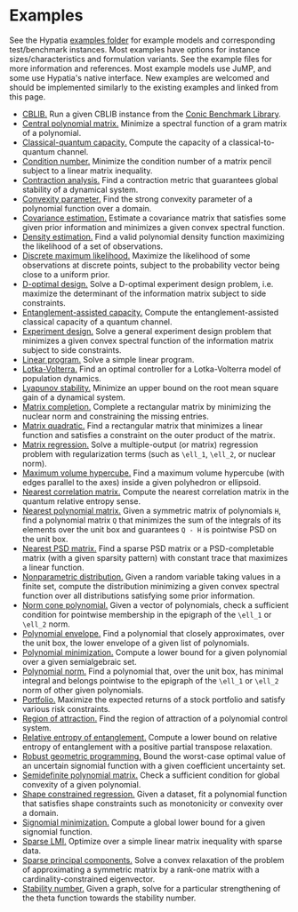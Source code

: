 # Examples

See the Hypatia [examples folder](https://github.com/chriscoey/Hypatia.jl/tree/master/examples) for example models and corresponding test/benchmark instances.
Most examples have options for instance sizes/characteristics and formulation variants.
See the example files for more information and references.
Most example models use JuMP, and some use Hypatia's native interface.
New examples are welcomed and should be implemented similarly to the existing examples and linked from this page.

- [CBLIB.](https://github.com/chriscoey/Hypatia.jl/tree/master/examples/CBLIB) Run a given CBLIB instance from the [Conic Benchmark Library](http://cblib.zib.de/).
- [Central polynomial matrix.](https://github.com/chriscoey/Hypatia.jl/tree/master/examples/centralpolymat) Minimize a spectral function of a gram matrix of a polynomial.
- [Classical-quantum capacity.](https://github.com/chriscoey/Hypatia.jl/tree/master/examples/classicalquantum) Compute the capacity of a classical-to-quantum channel.
- [Condition number.](https://github.com/chriscoey/Hypatia.jl/tree/master/examples/conditionnum) Minimize the condition number of a matrix pencil subject to a linear matrix inequality.
- [Contraction analysis.](https://github.com/chriscoey/Hypatia.jl/tree/master/examples/contraction) Find a contraction metric that guarantees global stability of a dynamical system.
- [Convexity parameter.](https://github.com/chriscoey/Hypatia.jl/tree/master/examples/convexityparameter) Find the strong convexity parameter of a polynomial function over a domain.
- [Covariance estimation.](https://github.com/chriscoey/Hypatia.jl/tree/master/examples/covarianceest) Estimate a covariance matrix that satisfies some given prior information and minimizes a given convex spectral function.
- [Density estimation.](https://github.com/chriscoey/Hypatia.jl/tree/master/examples/densityest) Find a valid polynomial density function maximizing the likelihood of a set of observations.
- [Discrete maximum likelihood.](https://github.com/chriscoey/Hypatia.jl/tree/master/examples/discretemaxlikelihood) Maximize the likelihood of some observations at discrete points, subject to the probability vector being close to a uniform prior.
- [D-optimal design.](https://github.com/chriscoey/Hypatia.jl/tree/master/examples/doptimaldesign) Solve a D-optimal experiment design problem, i.e. maximize the determinant of the information matrix subject to side constraints.
- [Entanglement-assisted capacity.](https://github.com/chriscoey/Hypatia.jl/tree/master/examples/entanglementassisted) Compute the entanglement-assisted classical capacity of a quantum channel.
- [Experiment design.](https://github.com/chriscoey/Hypatia.jl/tree/master/examples/experimentdesign) Solve a general experiment design problem that minimizes a given convex spectral function of the information matrix subject to side constraints.
- [Linear program.](https://github.com/chriscoey/Hypatia.jl/tree/master/examples/linearopt) Solve a simple linear program.
- [Lotka-Volterra.](https://github.com/chriscoey/Hypatia.jl/tree/master/examples/lotkavolterra) Find an optimal controller for a Lotka-Volterra model of population dynamics.
- [Lyapunov stability.](https://github.com/chriscoey/Hypatia.jl/tree/master/examples/lyapunovstability) Minimize an upper bound on the root mean square gain of a dynamical system.
- [Matrix completion.](https://github.com/chriscoey/Hypatia.jl/tree/master/examples/matrixcompletion) Complete a rectangular matrix by minimizing the nuclear norm and constraining the missing entries.
- [Matrix quadratic.](https://github.com/chriscoey/Hypatia.jl/tree/master/examples/matrixquadratic) Find a rectangular matrix that minimizes a linear function and satisfies a constraint on the outer product of the matrix.
- [Matrix regression.](https://github.com/chriscoey/Hypatia.jl/tree/master/examples/matrixregression) Solve a multiple-output (or matrix) regression problem with regularization terms (such as ``\ell_1``, ``\ell_2``, or nuclear norm).
- [Maximum volume hypercube.](https://github.com/chriscoey/Hypatia.jl/tree/master/examples/maxvolume) Find a maximum volume hypercube (with edges parallel to the axes) inside a given polyhedron or ellipsoid.
- [Nearest correlation matrix.](https://github.com/chriscoey/Hypatia.jl/tree/master/examples/nearestcorrelation) Compute the nearest correlation matrix in the quantum relative entropy sense.
- [Nearest polynomial matrix.](https://github.com/chriscoey/Hypatia.jl/tree/master/examples/nearestpolymat) Given a symmetric matrix of polynomials ``H``, find a polynomial matrix ``Q`` that minimizes the sum of the integrals of its elements over the unit box and guarantees ``Q - H`` is pointwise PSD on the unit box.
- [Nearest PSD matrix.](https://github.com/chriscoey/Hypatia.jl/tree/master/examples/nearestpsd) Find a sparse PSD matrix or a PSD-completable matrix (with a given sparsity pattern) with constant trace that maximizes a linear function.
- [Nonparametric distribution.](https://github.com/chriscoey/Hypatia.jl/tree/master/examples/nonparametricdistr) Given a random variable taking values in a finite set, compute the distribution minimizing a given convex spectral function over all distributions satisfying some prior information.
- [Norm cone polynomial.](https://github.com/chriscoey/Hypatia.jl/tree/master/examples/normconepoly) Given a vector of polynomials, check a sufficient condition for pointwise membership in the epigraph of the ``\ell_1`` or ``\ell_2`` norm.
- [Polynomial envelope.](https://github.com/chriscoey/Hypatia.jl/tree/master/examples/polyenvelope) Find a polynomial that closely approximates, over the unit box, the lower envelope of a given list of polynomials.
- [Polynomial minimization.](https://github.com/chriscoey/Hypatia.jl/tree/master/examples/polymin) Compute a lower bound for a given polynomial over a given semialgebraic set.
- [Polynomial norm.](https://github.com/chriscoey/Hypatia.jl/tree/master/examples/polynorm) Find a polynomial that, over the unit box, has minimal integral and belongs pointwise to the epigraph of the ``\ell_1`` or ``\ell_2`` norm of other given polynomials.
- [Portfolio.](https://github.com/chriscoey/Hypatia.jl/tree/master/examples/portfolio) Maximize the expected returns of a stock portfolio and satisfy various risk constraints.
- [Region of attraction.](https://github.com/chriscoey/Hypatia.jl/tree/master/examples/regionofattr) Find the region of attraction of a polynomial control system.
- [Relative entropy of entanglement.](https://github.com/chriscoey/Hypatia.jl/tree/master/examples/relentrentanglement) Compute a lower bound on relative entropy of entanglement with a positive partial transpose relaxation.
- [Robust geometric programming.](https://github.com/chriscoey/Hypatia.jl/tree/master/examples/robustgeomprog) Bound the worst-case optimal value of an uncertain signomial function with a given coefficient uncertainty set.
- [Semidefinite polynomial matrix.](https://github.com/chriscoey/Hypatia.jl/tree/master/examples/semidefinitepoly) Check a sufficient condition for global convexity of a given polynomial.
- [Shape constrained regression.](https://github.com/chriscoey/Hypatia.jl/tree/master/examples/shapeconregr) Given a dataset, fit a polynomial function that satisfies shape constraints such as monotonicity or convexity over a domain.
- [Signomial minimization.](https://github.com/chriscoey/Hypatia.jl/tree/master/examples/signomialmin) Compute a global lower bound for a given signomial function.
- [Sparse LMI.](https://github.com/chriscoey/Hypatia.jl/tree/master/examples/sparselmi) Optimize over a simple linear matrix inequality with sparse data.
- [Sparse principal components.](https://github.com/chriscoey/Hypatia.jl/tree/master/examples/sparsepca) Solve a convex relaxation of the problem of approximating a symmetric matrix by a rank-one matrix with a cardinality-constrained eigenvector.
- [Stability number.](https://github.com/chriscoey/Hypatia.jl/tree/master/examples/stabilitynumber) Given a graph, solve for a particular strengthening of the theta function towards the stability number.
